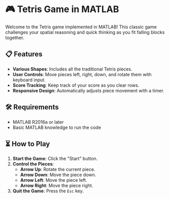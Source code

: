 
# 🎮 Tetris Game in MATLAB

Welcome to the Tetris game implemented in MATLAB! This classic game challenges your spatial reasoning and quick thinking as you fit falling blocks together.

## 📋 Features

- **Various Shapes**: Includes all the traditional Tetris pieces. 
- **User Controls**: Move pieces left, right, down, and rotate them with keyboard input.
- **Score Tracking**: Keep track of your score as you clear rows.
- **Responsive Design**: Automatically adjusts piece movement with a timer.

## 🛠️ Requirements

- MATLAB R2016a or later
- Basic MATLAB knowledge to run the code

## ⏳ How to Play

1. **Start the Game**: Click the "Start" button.
2. **Control the Pieces**:
   - **Arrow Up**: Rotate the current piece.
   - **Arrow Down**: Move the piece down.
   - **Arrow Left**: Move the piece left.
   - **Arrow Right**: Move the piece right.
3. **Quit the Game**: Press the `Esc` key.

